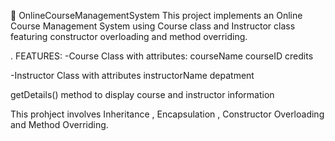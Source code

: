 📑 OnlineCourseManagementSystem 
This project implements an Online Course Management System using Course class and Instructor class featuring constructor overloading and method overriding.

. FEATURES:
-Course Class with attributes:
courseName 
courseID
credits

-Instructor Class with attributes 
instructorName
depatment

getDetails() method to display course and instructor information

This prohject involves Inheritance , Encapsulation , Constructor Overloading and Method Overriding.
